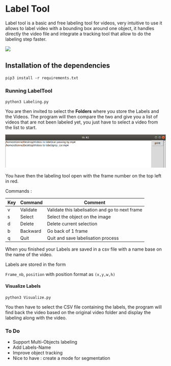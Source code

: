# Label Tool 

Label tool is a basic and free labeling tool for videos, very intuitive to use it allows to label video with a bounding box around one object, it handles directly the video file and integrate a tracking tool that allow to do the labeling step faster.

![](demo.gif)

## Installation of the dependencies 

```
pip3 install -r requirements.txt
```

### Running LabelTool

```
python3 Labeling.py
```

You are then invited to select the **Folders** where you store the Labels and the Videos. The program will then compare the two and give you a list of videos that are not been labeled yet, you just have to select a video from the list to start. 

![](menu1.png)

You have then the labeling tool open with the frame number on the top left in red. 

Commands : 

| Key  | Command  | Comment                                         |
| ---- | -------- | ----------------------------------------------- |
| v    | Validate | Validate this labelisation and go to next frame |
| s    | Select   | Select the object on the image                  |
| d    | Delete   | Delete current selection                        |
| b    | Backward | Go back of 1 frame                              |
| q    | Quit     | Quit and save labelisation process              |

When you finished your Labels are saved in a csv file with a name base on the name of the video. 

Labels are stored in the form

`Frame_nb`, `position` with position format as `(x,y,w,h)`

#### Visualize Labels

```
python3 Visualize.py
```

You then have to select the CSV file containing the labels, the program will find back the video based on the original video folder and display the labeling along with the video. 


### To Do

- Support Multi-Objects labeling
- Add Labels-Name 
- Improve object tracking
- Nice to have : create a mode for segmentation
